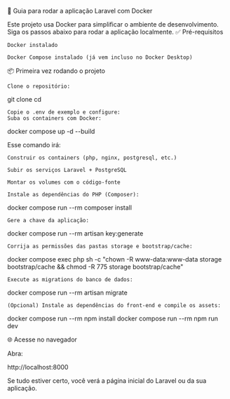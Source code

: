 🚀 Guia para rodar a aplicação Laravel com Docker

Este projeto usa Docker para simplificar o ambiente de desenvolvimento. Siga os passos abaixo para rodar a aplicação localmente.
✅ Pré-requisitos

    Docker instalado

    Docker Compose instalado (já vem incluso no Docker Desktop) 

📦 Primeira vez rodando o projeto

    Clone o repositório:

git clone <url-do-repositorio>
cd <FarmaCeltas>

    Copie o .env de exemplo e configure:
    Suba os containers com Docker:

docker compose up -d --build

Esse comando irá:

    Construir os containers (php, nginx, postgresql, etc.)

    Subir os serviços Laravel + PostgreSQL

    Montar os volumes com o código-fonte

    Instale as dependências do PHP (Composer):

docker compose run --rm composer install

    Gere a chave da aplicação:

docker compose run --rm artisan key:generate

    Corrija as permissões das pastas storage e bootstrap/cache:

docker compose exec php sh -c "chown -R www-data:www-data storage bootstrap/cache && chmod -R 775 storage bootstrap/cache"

    Execute as migrations do banco de dados:

docker compose run --rm artisan migrate

    (Opcional) Instale as dependências do front-end e compile os assets:

docker compose run --rm npm install
docker compose run --rm npm run dev

🌐 Acesse no navegador

Abra:

http://localhost:8000

Se tudo estiver certo, você verá a página inicial do Laravel ou da sua aplicação.

